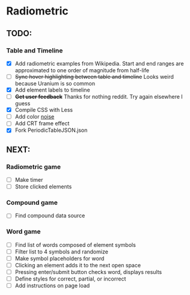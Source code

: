 # Radiometric

## TODO:
### Table and Timeline
- [x] Add radiometric examples from Wikipedia. Start and end ranges are approximated to one order of magnitude from half-life
- [ ] ~~Sync hover highlighting between table and timeline~~ Looks weird because Uranium is so common
- [x] Add element labels to timeline
- [ ] **~~Get user feedback~~** Thanks for nothing reddit. Try again elsewhere I guess
- [x] Compile CSS with Less
- [ ] Add color [noise](https://stackoverflow.com/questions/4011113/can-you-add-noise-to-a-css3-gradient)
- [ ] Add CRT frame effect
- [x] Fork PeriodicTableJSON.json

## NEXT:
### Radiometric game
- [ ] Make timer
- [ ] Store clicked elements

### Compound game
- [ ] Find compound data source

### Word game
- [ ] Find list of words composed of element symbols
- [ ] Filter list to 4 symbols and randomize
- [ ] Make symbol placeholders for word
- [ ] Clicking an element adds it to the next open space
- [ ] Pressing enter/submit button checks word, displays results
- [ ] Define styles for correct, partial, or incorrect
- [ ] Add instructions on page load
